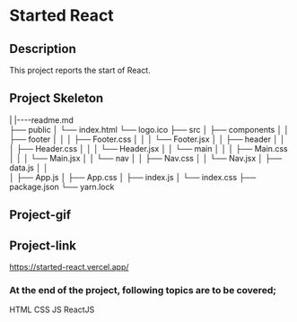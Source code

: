 # Started React
## Description
This project reports the start of React.
## Project Skeleton
|
|----readme.md          
├── public
│     └── index.html
      └── logo.ico
├── src
│    ├── components
│    │       ├── footer
│    │       │     ├── Footer.css
│    │       │     └── Footer.jsx
│    │       ├── header
│    │       │     ├── Header.css
│    │       │     └── Header.jsx
│    │       └── main
│    │       │     ├── Main.css
│    │       │     └── Main.jsx
│    │       └── nav
│    │             ├── Nav.css
│    │             └── Nav.jsx
│    ├── data.js
│    │       
│    ├── App.js
│    ├── App.css
│    ├── index.js
│    └── index.css
├── package.json
└── yarn.lock
## Project-gif

## Project-link
https://started-react.vercel.app/
### At the end of the project, following topics are to be covered;
HTML
CSS
JS
ReactJS
